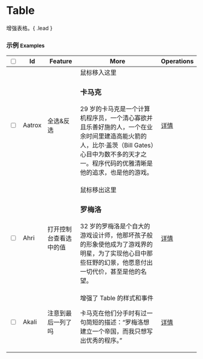 # Table

增强表格。{ .lead }

### 示例 <small>Examples</small>

<div class="bs-example bs-example-modal">
    <div class="content">
        <table bx-name="components/table" class="table table-hover">
            <thead>
                <tr>
                    <th><input type="checkbox"></th>
                    <th>Id</th>
                    <th>Feature<span bx-name="components/popover" data-content="123" data-placement="bottom" class="glyphicon glyphicon-question-sign"></span></th>
                    <th>More</th>
                    <th>Operations</th>
                </tr>
            </thead>
            <tbody>
                <tr>
                    <td><input type="checkbox" value="Aatrox"></td>
                    <td>Aatrox</td>
                    <td>全选&amp;反选</td>
                    <td>
                        <div class="more">
                            <div class="title">鼠标移入这里</div>
                            <div class="content">
                                <h3>卡马克</h3>
                                <p>29 岁的卡马克是一个计算机程序员，一个清心寡欲并且乐善好施的人，一个在业余时间里建造高能火箭的人，比尔·盖茨（Bill Gates）心目中为数不多的天才之一。程序代码的优雅清晰是他的追求，也是他的游戏。</p>
                            </div>
                        </div>
                    </td>
                    <td>
                        <div class="operation">
                            <a href="#Table">详情</a>
                        </div>
                    </td>
                </tr>
                <tr>
                    <td><input type="checkbox" value="Ahri"></td>
                    <td>Ahri</td>
                    <td>打开控制台查看选中的值</td>
                    <td>
                        <div class="more">
                            <div class="title">鼠标移出这里</div>
                            <div class="content">
                                <h3>罗梅洛</h3>
                                <p>32 岁的罗梅洛是个自大的游戏设计师，他那坏孩子般的形象使他成为了游戏界的明星，为了实现他心目中那些狂野的幻景，他愿意付出一切代价，甚至是他的名望。</p>
                            </div>
                        </div>
                    </td>
                    <td>
                        <div class="operation">
                            <a href="#Table">详情</a>
                        </div>
                    </td>
                </tr>
                <tr>
                    <td><input type="checkbox" value="Akali"></td>
                    <td>Akali</td>
                    <td>注意到最后一列了吗</td>
                    <td>
                        <div class="more">
                            <div class="title">增强了 Table 的样式和事件</div>
                            <div class="content">
                                <p>卡马克在他们分手时有过一句简短的描述：“罗梅洛想建立一个帝国，而我只想写出优秀的程序。” </p>
                            </div>
                        </div>
                    </td>
                    <td>
                        <div class="operation">
                            <a href="#Table">详情</a>
                        </div>
                    </td>
                </tr>
            </tbody>
        </table>
    </div>
</div>